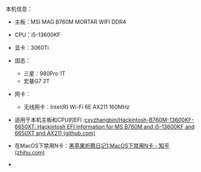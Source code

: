 本机信息：
- 主板：MSI MAG B760M MORTAR WIFI DDR4
- CPU：i5-13600KF
- 显卡：3060Ti
- 固态：
	- 三星：980Pro 1T
	- 宏基G7 2T
- 网卡：
	- 无线网卡：Intel(R) Wi-Fi 6E AX211 160MHz



- 适用于本机主板和CPU的EFI :[cxyzhangbin/Hackintosh-B760M-13600KF-6650XT: Hackintosh EFI information for MS B760M and i5-13600KF and 6650XT and AX211 (github.com)](https://github.com/cxyzhangbin/Hackintosh-B760M-13600KF-6650XT/tree/master)
- 在MacOS下禁用N卡：[黑苹果折腾日记1:MacOS下禁用N卡 - 知乎 (zhihu.com)](https://zhuanlan.zhihu.com/p/436460948)
- 